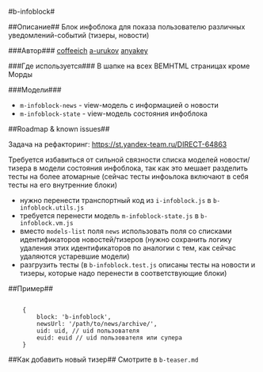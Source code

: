#b-infoblock#

##Описание##
Блок инфоблока для показа пользователю различных уведомлений-событий (тизеры, новости)

###Автор###
[coffeeich](https://staff.yandex-team.ru/coffeeich)
[a-urukov](https://staff.yandex-team.ru/a-urukov)
[anyakey](https://staff.yandex-team.ru/anyakey)

###Где используется###
В шапке на всех BEMHTML страницах кроме Морды

###Модели###

* `m-infoblock-news` - view-модель с информацией о новости
* `m-infoblock-state` - view-модель состояния инфоблока

##Roadmap & known issues##

Задача на рефакторинг: https://st.yandex-team.ru/DIRECT-64863

Требуется избавиться от сильной связности списка моделей новости/тизера в модели состояния инфоблока, так как это
мешает разделить тесты на более атомарные (сейчас тесты инфоьлока включают в себя тесты на его внутренние блоки)

* нужно перенести транспортный код из `i-infoblock.js` в `b-infoblock.utils.js`
* требуется перенести модель `m-infoblock-state.js` в `b-infoblock.vm.js`
* вместо `models-list` поля `news` использовать поля со списками идентификаторов новостей/тизеров (нужно
сохранить логику удаления этих идентификаторов по аналогии с тем, как сейчас удаляются устаревшие модели)
* разгрузить тесты (в `b-infoblock.test.js` описаны тесты на новости и тизеры, которые надо перенести в соответствующие блоки)

##Пример##

```

    {
        block: 'b-infoblock',
        newsUrl: '/path/to/news/archive/',
        uid: uid, // uid пользователя
        euid: euid // uid пользователя или супера
    }
```

##Как добавить новый тизер##
Смотрите в ``b-teaser.md``
